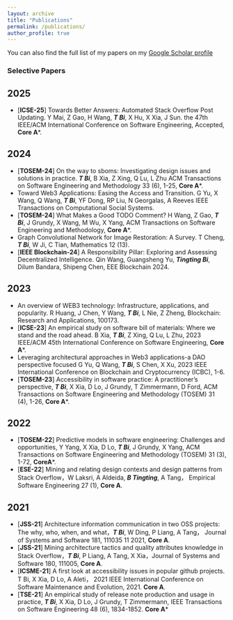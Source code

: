 ```yaml
---
layout: archive
title: "Publications"
permalink: /publications/
author_profile: true
---
```


You can also find the full list of my papers on my [Google Scholar profile](https://scholar.google.com.au/citations?hl=en&user=0ixOsn8AAAAJ&view_op=list_works&gmla=AILGF5WCo5O6ZNXH1GxUplKkThtlPzvQ80-3bVputjiKg3Fm7urI711dxnsWNga0pIdqvbxlP9ryuyb0eoy91udq)


### Selective Papers 

## 2025

- [**ICSE-25**] Towards Better Answers: Automated Stack Overflow Post Updating. Y Mai, Z Gao, H Wang, ***T Bi***, X Hu, X Xia, J Sun. the 47th IEEE/ACM International Conference on Software Engineering, Accepted, **Core A***. 
  
## 2024
- [**TOSEM-24**] On the way to sboms: Investigating design issues and solutions in practice. ***T Bi***, B Xia, Z Xing, Q Lu, L Zhu ACM Transactions on Software Engineering and Methodology 33 (6), 1-25, **Core A***.
- Toward Web3 Applications: Easing the Access and Transition. G Yu, X Wang, Q Wang, ***T Bi***, YF Dong, RP Liu, N Georgalas, A Reeves
IEEE Transactions on Computational Social Systems.
- [**TOSEM-24**] What Makes a Good TODO Comment? H Wang, Z Gao, ***T Bi***, J Grundy, X Wang, M Wu, X Yang, ACM Transactions on Software Engineering and Methodology, **Core A***.
- Graph Convolutional Network for Image Restoration: A Survey. T Cheng, ***T Bi***, W Ji, C Tian, Mathematics 12 (13).
- [**IEEE Blockchain-24**] A Responsibility Pillar: Exploring and Assessing Decentralized Intelligence. Qin Wang, Guangsheng Yu, ***Tingting Bi***, Dilum Bandara, Shipeng Chen, EEE Blockchain 2024.


## 2023
- An overview of WEB3 technology: Infrastructure, applications, and popularity. R Huang, J Chen, Y Wang, ***T Bi***, L Nie, Z Zheng, Blockchain: Research and Applications, 100173.
- [**ICSE-23**] An empirical study on software bill of materials: Where we stand and the road ahead. B Xia, ***T Bi***, Z Xing, Q Lu, L Zhu, 2023 IEEE/ACM 45th International Conference on Software Engineering, **Core A***.
- Leveraging architectural approaches in Web3 applications-a DAO perspective focused G Yu, Q Wang, ***T Bi***, S Chen, X Xu, 2023 IEEE International Conference on Blockchain and Cryptocurrency (ICBC), 1-6.
-  [**TOSEM-23**] Accessibility in software practice: A practitioner’s perspective, ***T Bi***, X Xia, D Lo, J Grundy, T Zimmermann, D Ford, ACM Transactions on Software Engineering and Methodology (TOSEM) 31 (4), 1-26, **Core A***.

## 2022
- [**TOSEM-22**] Predictive models in software engineering: Challenges and opportunities, Y Yang, X Xia, D Lo, ***T Bi***, J Grundy, X Yang, ACM Transactions on Software Engineering and Methodology (TOSEM) 31 (3), 1-72, **CoreA***.
- [**ESE-22**] Mining and relating design contexts and design patterns from Stack Overflow，W Laksri, A Aldeida, ***B Tingting***, A Tang， Empirical Software Engineering 27 (1), **Core A**.

## 2021
- [**JSS-21**] Architecture information communication in two OSS projects: The why, who, when, and what，***T Bi***, W Ding, P Liang, A Tang， Journal of Systems and Software 181, 111035	11	2021, **Core A**.
- [**JSS-21**] Mining architecture tactics and quality attributes knowledge in Stack Overflow，***T Bi***, P Liang, A Tang, X Xia，Journal of Systems and Software 180, 111005, **Core A**.
- [**ICSME-21**] A first look at accessibility issues in popular github projects. T Bi, X Xia, D Lo, A Aleti， 2021 IEEE International Conference on Software Maintenance and Evolution, 2021. **Core A**.
- [**TSE-21**] An empirical study of release note production and usage in practice, ***T Bi***, X Xia, D Lo, J Grundy, T Zimmermann, IEEE Transactions on Software Engineering 48 (6), 1834-1852. **Core A***


